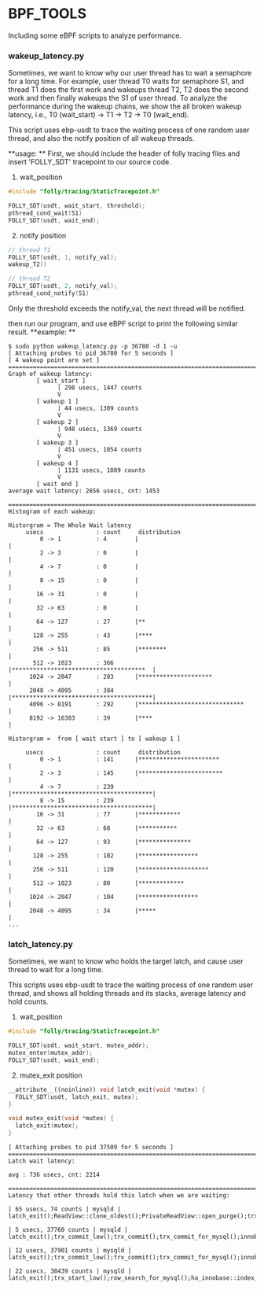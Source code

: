 # BPF_TOOLS

Including some eBPF scripts to analyze performance.

### wakeup_latency.py
Sometimes, we want to know why our user thread has to wait a semaphore for a long time.
For example, user thread T0 waits for semaphore S1, and thread T1 does the first work and wakeups thread T2, T2 does the second work and then finally wakeups the S1 of user thread. To analyze the performance during the wakeup chains, we show the all broken wakeup latency, i.e., T0 (wait_start) -> T1 -> T2 -> T0 (wait_end).

This script uses ebp-usdt to trace the waiting process of one random user thread, and also the notify position of all wakeup threads.

**usage: **
First, we should include the header of folly tracing files and insert 'FOLLY_SDT' tracepoint to our source code.

1. wait_position
```c++
#include "folly/tracing/StaticTracepoint.h"

FOLLY_SDT(usdt, wait_start, threshold);
pthread_cond_wait(S1)
FOLLY_SDT(usdt, wait_end);
```

2. notify position
```c++
// thread T1
FOLLY_SDT(usdt, 1, notify_val);
wakeup_T2()

// thread T2
FOLLY_SDT(usdt, 2, notify_val);
pthread_cond_notify(S1)
```
Only the threshold exceeds the notify_val, the next thread will be notified.

then run our program, and use eBPF script to print the following similar result.
**example: **
```shell
$ sudo python wakeup_latency.py -p 36780 -d 1 -u
[ Attaching probes to pid 36780 for 5 seconds ]
[ 4 wakeup point are set ]
================================================================================
Graph of wakeup latency:
        [ wait_start ]
              | 298 usecs, 1447 counts
              V
        [ wakeup 1 ]
              | 44 usecs, 1309 counts
              V
        [ wakeup 2 ]
              | 948 usecs, 1369 counts
              V
        [ wakeup 3 ]
              | 451 usecs, 1054 counts
              V
        [ wakeup 4 ]
              | 1131 usecs, 1089 counts
              V
        [ wait end ]
average wait latency: 2656 usecs, cnt: 1453

================================================================================
Histogram of each wakeup:

Historgram = The Whole Wait latency
     usecs               : count     distribution
         0 -> 1          : 4        |                                        |
         2 -> 3          : 0        |                                        |
         4 -> 7          : 0        |                                        |
         8 -> 15         : 0        |                                        |
        16 -> 31         : 0        |                                        |
        32 -> 63         : 0        |                                        |
        64 -> 127        : 27       |**                                      |
       128 -> 255        : 43       |****                                    |
       256 -> 511        : 85       |********                                |
       512 -> 1023       : 366      |**************************************  |
      1024 -> 2047       : 203      |*********************                   |
      2048 -> 4095       : 384      |****************************************|
      4096 -> 8191       : 292      |******************************          |
      8192 -> 16383      : 39       |****                                    |

Historgram =  from [ wait start ] to [ wakeup 1 ]

     usecs               : count     distribution
         0 -> 1          : 141      |***********************                 |
         2 -> 3          : 145      |************************                |
         4 -> 7          : 239      |****************************************|
         8 -> 15         : 239      |****************************************|
        16 -> 31         : 77       |************                            |
        32 -> 63         : 68       |***********                             |
        64 -> 127        : 93       |***************                         |
       128 -> 255        : 102      |*****************                       |
       256 -> 511        : 120      |********************                    |
       512 -> 1023       : 80       |*************                           |
      1024 -> 2047       : 104      |*****************                       |
      2048 -> 4095       : 34       |*****                                   |
...
```

### latch_latency.py
Sometimes, we want to know who holds the target latch, and cause user thread to wait for a long time.

This scripts uses ebp-usdt to trace the waiting process of one random user thread, and shows all holding threads and its stacks, average latency and hold counts.

1. wait_position
```c++
#include "folly/tracing/StaticTracepoint.h"

FOLLY_SDT(usdt, wait_start, mutex_addr);
mutex_enter(mutex_addr);
FOLLY_SDT(usdt, wait_end);
```

2. mutex_exit position
```c++
__attribute__((noinline)) void latch_exit(void *mutex) {
  FOLLY_SDT(usdt, latch_exit, mutex);
}

void mutex_exit(void *mutex) {
  latch_exit(mutex);
}
```

```shell
[ Attaching probes to pid 37509 for 5 seconds ]
================================================================================
Latch wait latency:

avg : 736 usecs, cnt: 2214

================================================================================
Latency that other threads hold this latch when we are waiting:

| 65 usecs, 74 counts | mysqld | latch_exit();ReadView::clone_oldest();PrivateReadView::open_purge();trx_purge();srv_purge_coordinator_thread();start_thread()

| 5 usecs, 37760 counts | mysqld | latch_exit();trx_commit_low();trx_commit();trx_commit_for_mysql();innobase_commit();ha_commit_low();TC_LOG_DUMMY::commit();ha_commit_trans();trans_commit_stmt();mysql_execute_command();Prepared_statement::execute();Prepared_statement::execute_loop();mysqld_stmt_execute();dispatch_command();do_handle_one_connection();handle_one_connection();start_thread()

| 12 usecs, 37901 counts | mysqld | latch_exit();trx_commit_low();trx_commit();trx_commit_for_mysql();innobase_commit();ha_commit_low();TC_LOG_DUMMY::commit();ha_commit_trans();trans_commit_stmt();mysql_execute_command();Prepared_statement::execute();Prepared_statement::execute_loop();mysqld_stmt_execute();dispatch_command();do_handle_one_connection();handle_one_connection();start_thread()

| 22 usecs, 38439 counts | mysqld | latch_exit();trx_start_low();row_search_for_mysql();ha_innobase::index_read();handler::read_range_first();handler::multi_range_read_next();QUICK_RANGE_SELECT::get_next();rr_quick();mysql_update();mysql_execute_command();Prepared_statement::execute();Prepared_statement::execute_loop();mysqld_stmt_execute();dispatch_command();do_handle_one_connection();handle_one_connection();start_thread()
```
